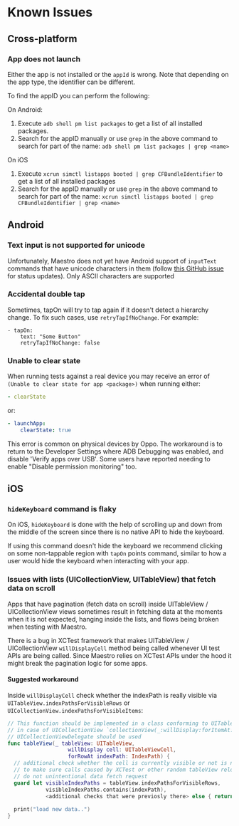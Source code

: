 # Known Issues

## Cross-platform

### App does not launch

Either the app is not installed or the `appId` is wrong. Note that depending on the app type, the identifier can be different.

To find the appID you can perform the following:

On Android:

1. Execute `adb shell pm list packages` to get a list of all installed packages.
2. Search for the appID manually or use `grep` in the above command to search for part of the name: `adb shell pm list packages | grep <name>`

On iOS

1. Execute `xcrun simctl listapps booted | grep CFBundleIdentifier` to get a list of all installed packages
2. Search for the appID manually or use `grep` in the above command to search for part of the name: `xcrun simctl listapps booted | grep CFBundleIdentifier | grep <name>`

## Android

### Text input is not supported for unicode

Unfortunately, Maestro does not yet have Android support of `inputText` commands that have unicode characters in them (follow [this GitHub issue](https://github.com/mobile-dev-inc/maestro/issues/146) for status updates). Only ASCII characters are supported

### Accidental double tap

Sometimes, tapOn will try to tap again if it doesn't detect a hierarchy change. To fix such cases, use `retryTapIfNoChange`. For example:

```
- tapOn:
    text: "Some Button"
    retryTapIfNoChange: false
```

### Unable to clear state

When running tests against a real device you may receive an error of `(Unable to clear state for app <package>)` when running either:

```yaml
- clearState
```

or:

```yaml
- launchApp:
    clearState: true
```

This error is common on physical devices by Oppo. The workaround is to return to the Developer Settings where ADB Debugging was enabled, and disable 'Verify apps over USB'. Some users have reported needing to enable "Disable permission monitoring" too.

## iOS

### `hideKeyboard` command is flaky

On iOS, `hideKeyboard` is done with the help of scrolling up and down from the middle of the screen since there is no native API to hide the keyboard.

If using this command doesn't hide the keyboard we recommend clicking on some non-tappable region with `tapOn` points command, similar to how a user would hide the keyboard when interacting with your app.

### Issues with lists (UICollectionView, UITableView) that fetch data on scroll

Apps that have pagination (fetch data on scroll) inside UITableView / UICollectionView views sometimes result in fetching data at the moments when it is not expected, hanging inside the lists, and flows being broken when testing with Maestro.

There is a bug in XCTest framework that makes UITableView / UICollectionView `willDisplayCell` method being called whenever UI test APIs are being called. Since Maestro relies on XCTest APIs under the hood it might break the pagination logic for some apps.

#### Suggested workaround

Inside `willDisplayCell` check whether the indexPath is really visible via `UITableView.indexPathsForVisibleRows` or `UICollectionView.indexPathsForVisibleItems`:

```swift
// This function should be implemented in a class conforming to UITableViewDelegate
// in case of UICollectionView `collectionView(_:willDisplay:forItemAt:)` from
// UICollectionViewDelegate should be used
func tableView(_ tableView: UITableView,
                   willDisplay cell: UITableViewCell,
                   forRowAt indexPath: IndexPath) {
  // additional check whether the cell is currently visible or not is needed
  // to make sure calls caused by XCTest or other random tableView reloads
  // do not unintentional data fetch request
  guard let visibleIndexPaths = tableView.indexPathsForVisibleRows,
            visibleIndexPaths.contains(indexPath),
            <additional checks that were previosly there> else { return }
        
  print("load new data..")
}
```
